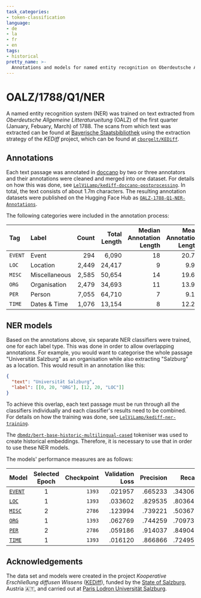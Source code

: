 ```yaml
---
task_categories:
- token-classification
language:
- de
- la
- fr
- en
tags:
- historical
pretty_name: >-
  Annotations and models for named entity recognition on Oberdeutsche Allgemeine Litteraturzeitung of the first quarter of 1788
---
```

# OALZ/1788/Q1/NER

A named entity recognition system (NER) was trained on text extracted from _Oberdeutsche Allgemeine Litteraturueitung_ (OALZ) of the first quarter (January, Febuary, March) of 1788. The scans from which text was extracted can be found at [Bayerische Staatsbibliothek](https://www.digitale-sammlungen.de/de/view/bsb10628753?page=,1) using the extraction strategy of the _KEDiff_ project, which can be found at [`cborgelt/KEDiff`](https://github.com/cborgelt/KEDiff).

## Annotations

Each text passage was annotated in [doccano](https://github.com/doccano/doccano) by two or three annotators and their annotations were cleaned and merged into one dataset. For details on how this was done, see [`LelViLamp/kediff-doccano-postprocessing`](https://github.com/LelViLamp/kediff-doccano-postprocessing). In total, the text consists of about 1.7m characters. The resulting annotation datasets were published on the Hugging Face Hub as [`OALZ-1788-Q1-NER-Annotations`](https://huggingface.co/datasets/LelViLamp/OALZ-1788-Q1-NER-Annotations).

The following categories were included in the annotation process:

| Tag     | Label         | Count | Total Length | Median Annotation Length | Mean Annotation Length |    SD |
| :------ | :------------ | ----: | -----------: | -----------------------: | ---------------------: | ----: |
| `EVENT` | Event         |   294 |        6,090 |                       18 |                  20.71 | 13.24 |
| `LOC`   | Location      | 2,449 |       24,417 |                        9 |                   9.97 |  6.21 |
| `MISC`  | Miscellaneous | 2,585 |       50,654 |                       14 |                  19.60 | 19.63 |
| `ORG`   | Organisation  | 2,479 |       34,693 |                       11 |                  13.99 |  9.33 |
| `PER`   | Person        | 7,055 |       64,710 |                        7 |                   9.17 |  9.35 |
| `TIME`  | Dates & Time  | 1,076 |       13,154 |                        8 |                  12.22 | 10.98 |

## NER models

Based on the annotations above, six separate NER classifiers were trained, one for each label type. This was done in order to allow overlapping annotations. For example, you would want to categorise the whole passage "Universität Salzburg" as an organisation while also extracting "Salzburg" as a location. This would result in an annotation like this:

```json
{
  "text": "Universität Salzburg",
  "label": [[0, 20, "ORG"], [12, 20, "LOC"]]
}
```

To achieve this overlap, each text passage must be run through all the classifiers individually and each classifier's results need to be combined. For details on how the training was done, see [`LelViLamp/kediff-ner-training`](https://github.com/LelViLamp/kediff-ner-training).

The [`dbmdz/bert-base-historic-multilingual-cased`](https://huggingface.co/dbmdz/bert-base-historic-multilingual-cased) tokeniser was used to create historical embeddings. Therefore, it is necessary to use that in order to use these NER models.

The models' performance measures are as follows:

| Model                                                              | Selected Epoch | Checkpoint | Validation Loss | Precision |  Recall | F<sub>1</sub> | Accuracy |
| :----------------------------------------------------------------- | :------------: | ---------: | --------------: | --------: | ------: | ------------: | -------: |
| [`EVENT`](https://huggingface.co/LelViLamp/OALZ-1788-Q1-NER-EVENT) |       1        |     `1393` |         .021957 |   .665233 | .343066 |       .351528 |  .995700 |
| [`LOC`](https://huggingface.co/LelViLamp/OALZ-1788-Q1-NER-LOC)     |       1        |     `1393` |         .033602 |   .829535 | .803648 |       .814146 |  .990999 |
| [`MISC`](https://huggingface.co/LelViLamp/OALZ-1788-Q1-NER-MISC)   |       2        |     `2786` |         .123994 |   .739221 | .503677 |       .571298 |   968697 |
| [`ORG`](https://huggingface.co/LelViLamp/OALZ-1788-Q1-NER-ORG)     |       1        |     `1393` |         .062769 |   .744259 | .709738 |       .726212 |  .980288 |
| [`PER`](https://huggingface.co/LelViLamp/OALZ-1788-Q1-NER-PER)     |       2        |     `2786` |         .059186 |   .914037 | .849048 |       .879070 |  .983253 |
| [`TIME`](https://huggingface.co/LelViLamp/OALZ-1788-Q1-NER-TIME)   |       1        |     `1393` |         .016120 |   .866866 | .724958 |       .783099 |  .994631 |

## Acknowledgements
The data set and models were created in the project _Kooperative Erschließung diffusen Wissens_ ([KEDiff](https://uni-salzburg.elsevierpure.com/de/projects/kooperative-erschließung-diffusen-wissens-ein-literaturwissenscha)), funded by the [State of Salzburg](https://salzburg.gv.at), Austria 🇦🇹, and carried out at [Paris Lodron Universität Salzburg](https://plus.ac.at).
